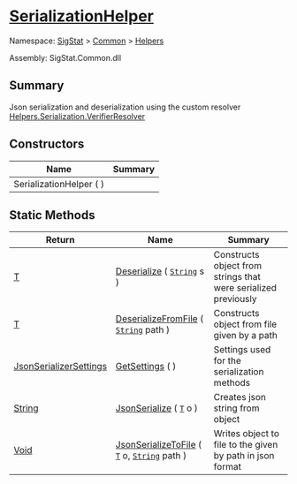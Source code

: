 # [SerializationHelper](./SerializationHelper.md)

Namespace: [SigStat]() > [Common](./../README.md) > [Helpers](./README.md)

Assembly: SigStat.Common.dll

## Summary
Json serialization and deserialization using the custom resolver  [Helpers.Serialization.VerifierResolver](https://github.com/hargitomi97/sigstat/blob/master/docs/md/SigStat/Common/Helpers/Serialization/VerifierResolver.md)

## Constructors

| Name | Summary | 
| --- | --- | 
| SerializationHelper (  ) |  | 


## Static Methods

| Return | Name | Summary | 
| --- | --- | --- | 
| [T](./SerializationHelper.md) | [Deserialize](./Methods/SerializationHelper-100664028.md) ( [`String`](https://docs.microsoft.com/en-us/dotnet/api/System.String) s ) | Constructs object from strings that were serialized previously | 
| [T](./SerializationHelper.md) | [DeserializeFromFile](./Methods/SerializationHelper-100664029.md) ( [`String`](https://docs.microsoft.com/en-us/dotnet/api/System.String) path ) | Constructs object from file given by a path | 
| [JsonSerializerSettings](./SerializationHelper.md) | [GetSettings](./Methods/SerializationHelper-100664027.md) (  ) | Settings used for the serialization methods | 
| [String](https://docs.microsoft.com/en-us/dotnet/api/System.String) | [JsonSerialize](./Methods/SerializationHelper-100664031.md) ( [`T`](./SerializationHelper.md) o ) | Creates json string from object | 
| [Void](https://docs.microsoft.com/en-us/dotnet/api/System.Void) | [JsonSerializeToFile](./Methods/SerializationHelper-100664030.md) ( [`T`](./SerializationHelper.md) o, [`String`](https://docs.microsoft.com/en-us/dotnet/api/System.String) path ) | Writes object to file to the given by path in json format | 


